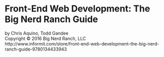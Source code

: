 <h1>Front-End Web Development: The Big Nerd Ranch Guide<br></h1>
by Chris Aquino, Todd Gandee<br>
Copyright © 2016 Big Nerd Ranch, LLC<br>
http://www.informit.com/store/front-end-web-development-the-big-nerd-ranch-guide-9780134433943
